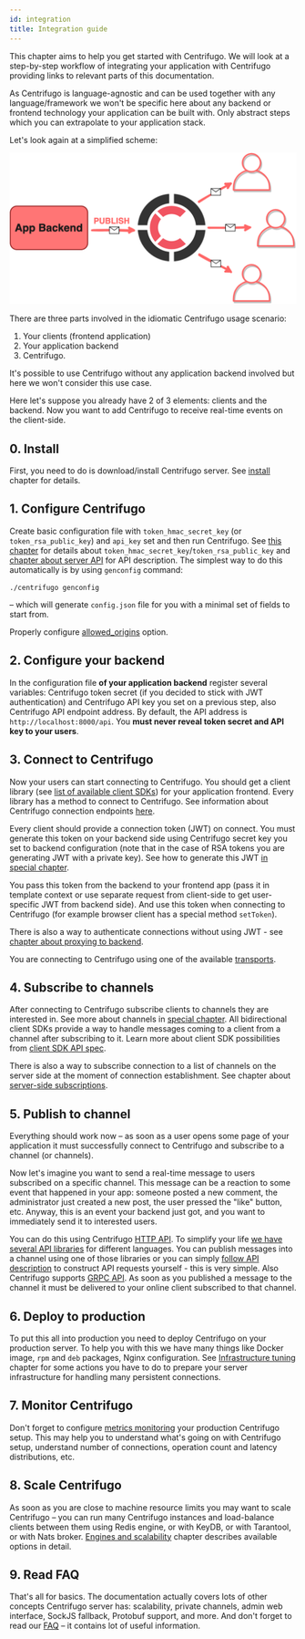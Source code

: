 ```yaml
---
id: integration
title: Integration guide
---
```


This chapter aims to help you get started with Centrifugo. We will look at a step-by-step workflow of integrating your application with Centrifugo providing links to relevant parts of this documentation.

As Centrifugo is language-agnostic and can be used together with any language/framework we won't be specific here about any backend or frontend technology your application can be built with. Only abstract steps which you can extrapolate to your application stack.

Let's look again at a simplified scheme:

![Centrifugo scheme](/img/scheme_sketch.png)

There are three parts involved in the idiomatic Centrifugo usage scenario:

1. Your clients (frontend application)
1. Your application backend
1. Centrifugo.

It's possible to use Centrifugo without any application backend involved but here we won't consider this use case. 

Here let's suppose you already have 2 of 3 elements: clients and the backend. Now you want to add Centrifugo to receive real-time events on the client-side.

## 0. Install

First, you need to do is download/install Centrifugo server. See [install](installation.md) chapter for details.

## 1. Configure Centrifugo

Create basic configuration file with `token_hmac_secret_key` (or `token_rsa_public_key`) and `api_key` set and then run Centrifugo. See [this chapter](../server/configuration.md) for details about `token_hmac_secret_key`/`token_rsa_public_key` and [chapter about server API](../server/server_api.md) for API description. The simplest way to do this automatically is by using `genconfig` command:

```
./centrifugo genconfig
```

– which will generate `config.json` file for you with a minimal set of fields to start from.

Properly configure [allowed_origins](../server/configuration.md#allowed_origins) option.

## 2. Configure your backend

In the configuration file **of your application backend** register several variables: Centrifugo token secret (if you decided to stick with JWT authentication) and Centrifugo API key you set on a previous step, also Centrifugo API endpoint address. By default, the API address is `http://localhost:8000/api`. You **must never reveal token secret and API key to your users**.

## 3. Connect to Centrifugo

Now your users can start connecting to Centrifugo. You should get a client library (see [list of available client SDKs](../transports/client_sdk.md)) for your application frontend. Every library has a method to connect to Centrifugo. See information about Centrifugo connection endpoints [here](../server/configuration.md#endpoint-configuration).

Every client should provide a connection token (JWT) on connect. You must generate this token on your backend side using Centrifugo secret key you set to backend configuration (note that in the case of RSA tokens you are generating JWT with a private key). See how to generate this JWT [in special chapter](../server/authentication.md).

You pass this token from the backend to your frontend app (pass it in template context or use separate request from client-side to get user-specific JWT from backend side). And use this token when connecting to Centrifugo (for example browser client has a special method `setToken`).

There is also a way to authenticate connections without using JWT - see [chapter about proxying to backend](../server/proxy.md).

You are connecting to Centrifugo using one of the available [transports](../transports/overview.md).

## 4. Subscribe to channels

After connecting to Centrifugo subscribe clients to channels they are interested in. See more about channels in [special chapter](../server/channels.md). All bidirectional client SDKs provide a way to handle messages coming to a client from a channel after subscribing to it. Learn more about client SDK possibilities from [client SDK API spec](../transports/client_api.md).

There is also a way to subscribe connection to a list of channels on the server side at the moment of connection establishment. See chapter about [server-side subscriptions](../server/server_subs.md).

## 5. Publish to channel

Everything should work now – as soon as a user opens some page of your application it must successfully connect to Centrifugo and subscribe to a channel (or channels).

Now let's imagine you want to send a real-time message to users subscribed on a specific channel. This message can be a reaction to some event that happened in your app: someone posted a new comment, the administrator just created a new post, the user pressed the "like" button, etc. Anyway, this is an event your backend just got, and you want to immediately send it to interested users.

You can do this using Centrifugo [HTTP API](../server/server_api.md). To simplify your life [we have several API libraries](../server/server_api.md#http-api-libraries) for different languages. You can publish messages into a channel using one of those libraries or you can simply [follow API description](../server/server_api.md#http-api) to construct API requests yourself - this is very simple. Also Centrifugo supports [GRPC API](../server/server_api.md#grpc-api). As soon as you published a message to the channel it must be delivered to your online client subscribed to that channel.

## 6. Deploy to production

To put this all into production you need to deploy Centrifugo on your production server. To help you with this we have many things like Docker image, `rpm` and `deb` packages, Nginx configuration. See [Infrastructure tuning](../server/infra_tuning.md) chapter for some actions you have to do to prepare your server infrastructure for handling many persistent connections.

## 7. Monitor Centrifugo

Don't forget to configure [metrics monitoring](../server/monitoring.md) your production Centrifugo setup. This may help you to understand what's going on with Centrifugo setup, understand number of connections, operation count and latency distributions, etc.

## 8. Scale Centrifugo

As soon as you are close to machine resource limits you may want to scale Centrifugo – you can run many Centrifugo instances and load-balance clients between them using Redis engine, or with KeyDB, or with Tarantool, or with Nats broker. [Engines and scalability](../server/engines.md) chapter describes available options in detail.

## 9. Read FAQ

That's all for basics. The documentation actually covers lots of other concepts Centrifugo server has: scalability, private channels, admin web interface, SockJS fallback, Protobuf support, and more. And don't forget to read our [FAQ](../faq/index.md) – it contains lot of useful information.
